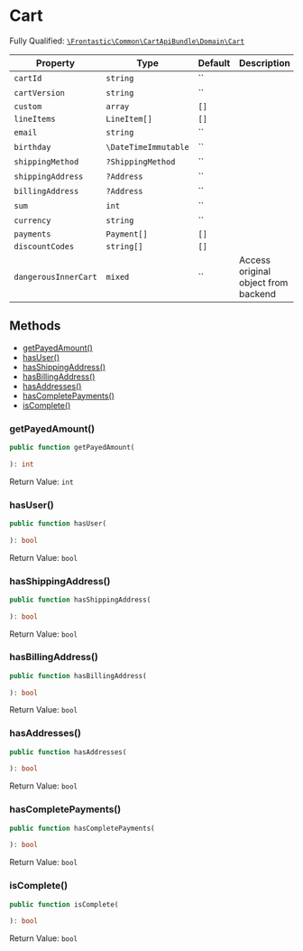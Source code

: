 #  Cart

Fully Qualified: [`\Frontastic\Common\CartApiBundle\Domain\Cart`](../../../../src/php/CartApiBundle/Domain/Cart.php)



Property|Type|Default|Description
--------|----|-------|-----------
`cartId`|`string`|``|
`cartVersion`|`string`|``|
`custom`|`array`|`[]`|
`lineItems`|`LineItem[]`|`[]`|
`email`|`string`|``|
`birthday`|`\DateTimeImmutable`|``|
`shippingMethod`|`?ShippingMethod`|``|
`shippingAddress`|`?Address`|``|
`billingAddress`|`?Address`|``|
`sum`|`int`|``|
`currency`|`string`|``|
`payments`|`Payment[]`|`[]`|
`discountCodes`|`string[]`|`[]`|
`dangerousInnerCart`|`mixed`|``|Access original object from backend

## Methods

* [getPayedAmount()](#getpayedamount)
* [hasUser()](#hasuser)
* [hasShippingAddress()](#hasshippingaddress)
* [hasBillingAddress()](#hasbillingaddress)
* [hasAddresses()](#hasaddresses)
* [hasCompletePayments()](#hascompletepayments)
* [isComplete()](#iscomplete)


### getPayedAmount()


```php
public function getPayedAmount(
    
): int
```







Return Value: `int`

### hasUser()


```php
public function hasUser(
    
): bool
```







Return Value: `bool`

### hasShippingAddress()


```php
public function hasShippingAddress(
    
): bool
```







Return Value: `bool`

### hasBillingAddress()


```php
public function hasBillingAddress(
    
): bool
```







Return Value: `bool`

### hasAddresses()


```php
public function hasAddresses(
    
): bool
```







Return Value: `bool`

### hasCompletePayments()


```php
public function hasCompletePayments(
    
): bool
```







Return Value: `bool`

### isComplete()


```php
public function isComplete(
    
): bool
```







Return Value: `bool`


